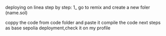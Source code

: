 deploying on linea step by step:
1_ go to remix and create a new foler (name.sol)

coppy the code from code folder and paste it 
compile the code
next steps as base sepolia deployment,check it on my profile
